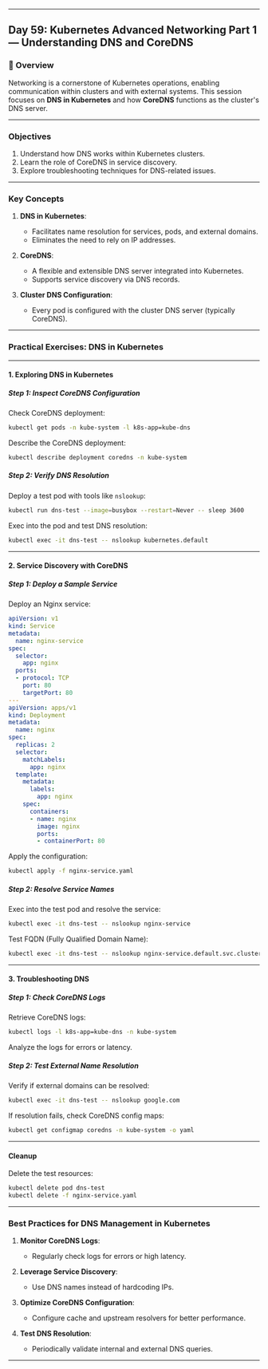 ﻿---

## Day 59: Kubernetes Advanced Networking Part 1 — Understanding DNS and CoreDNS

### 📘 Overview

Networking is a cornerstone of Kubernetes operations, enabling communication within clusters and with external systems. This session focuses on **DNS in Kubernetes** and how **CoreDNS** functions as the cluster's DNS server.

---

### Objectives

1. Understand how DNS works within Kubernetes clusters.
2. Learn the role of CoreDNS in service discovery.
3. Explore troubleshooting techniques for DNS-related issues.

---

### Key Concepts

1. **DNS in Kubernetes**:
   - Facilitates name resolution for services, pods, and external domains.
   - Eliminates the need to rely on IP addresses.

2. **CoreDNS**:
   - A flexible and extensible DNS server integrated into Kubernetes.
   - Supports service discovery via DNS records.

3. **Cluster DNS Configuration**:
   - Every pod is configured with the cluster DNS server (typically CoreDNS).

---

### Practical Exercises: DNS in Kubernetes

---

#### 1. Exploring DNS in Kubernetes

##### Step 1: Inspect CoreDNS Configuration
Check CoreDNS deployment:
```bash
kubectl get pods -n kube-system -l k8s-app=kube-dns
```

Describe the CoreDNS deployment:
```bash
kubectl describe deployment coredns -n kube-system
```

##### Step 2: Verify DNS Resolution
Deploy a test pod with tools like `nslookup`:
```bash
kubectl run dns-test --image=busybox --restart=Never -- sleep 3600
```

Exec into the pod and test DNS resolution:
```bash
kubectl exec -it dns-test -- nslookup kubernetes.default
```

---

#### 2. Service Discovery with CoreDNS

##### Step 1: Deploy a Sample Service
Deploy an Nginx service:
```yaml
apiVersion: v1
kind: Service
metadata:
  name: nginx-service
spec:
  selector:
    app: nginx
  ports:
  - protocol: TCP
    port: 80
    targetPort: 80
---
apiVersion: apps/v1
kind: Deployment
metadata:
  name: nginx
spec:
  replicas: 2
  selector:
    matchLabels:
      app: nginx
  template:
    metadata:
      labels:
        app: nginx
    spec:
      containers:
      - name: nginx
        image: nginx
        ports:
        - containerPort: 80
```

Apply the configuration:
```bash
kubectl apply -f nginx-service.yaml
```

##### Step 2: Resolve Service Names
Exec into the test pod and resolve the service:
```bash
kubectl exec -it dns-test -- nslookup nginx-service
```

Test FQDN (Fully Qualified Domain Name):
```bash
kubectl exec -it dns-test -- nslookup nginx-service.default.svc.cluster.local
```

---

#### 3. Troubleshooting DNS

##### Step 1: Check CoreDNS Logs
Retrieve CoreDNS logs:
```bash
kubectl logs -l k8s-app=kube-dns -n kube-system
```

Analyze the logs for errors or latency.

##### Step 2: Test External Name Resolution
Verify if external domains can be resolved:
```bash
kubectl exec -it dns-test -- nslookup google.com
```

If resolution fails, check CoreDNS config maps:
```bash
kubectl get configmap coredns -n kube-system -o yaml
```

---

#### Cleanup

Delete the test resources:
```bash
kubectl delete pod dns-test
kubectl delete -f nginx-service.yaml
```

---

### Best Practices for DNS Management in Kubernetes

1. **Monitor CoreDNS Logs**:
   - Regularly check logs for errors or high latency.

2. **Leverage Service Discovery**:
   - Use DNS names instead of hardcoding IPs.

3. **Optimize CoreDNS Configuration**:
   - Configure cache and upstream resolvers for better performance.

4. **Test DNS Resolution**:
   - Periodically validate internal and external DNS queries.

---
